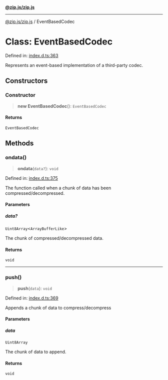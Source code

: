 [**@zip.js/zip.js**](../README.md)

***

[@zip.js/zip.js](../globals.md) / EventBasedCodec

# Class: EventBasedCodec

Defined in: [index.d.ts:363](https://github.com/gildas-lormeau/zip.js/blob/ac43341b8867abfc96920b30361a638957ffd437/index.d.ts#L363)

Represents an event-based implementation of a third-party codec.

## Constructors

### Constructor

> **new EventBasedCodec**(): `EventBasedCodec`

#### Returns

`EventBasedCodec`

## Methods

### ondata()

> **ondata**(`data?`): `void`

Defined in: [index.d.ts:375](https://github.com/gildas-lormeau/zip.js/blob/ac43341b8867abfc96920b30361a638957ffd437/index.d.ts#L375)

The function called when a chunk of data has been compressed/decompressed.

#### Parameters

##### data?

`Uint8Array`\<`ArrayBufferLike`\>

The chunk of compressed/decompressed data.

#### Returns

`void`

***

### push()

> **push**(`data`): `void`

Defined in: [index.d.ts:369](https://github.com/gildas-lormeau/zip.js/blob/ac43341b8867abfc96920b30361a638957ffd437/index.d.ts#L369)

Appends a chunk of data to compress/decompress

#### Parameters

##### data

`Uint8Array`

The chunk of data to append.

#### Returns

`void`
